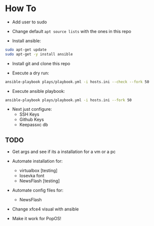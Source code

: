# How To

- Add user to sudo

- Change default `apt source lists` with the ones in this repo

- Install ansible:

```bash
sudo apt-get update
sudo apt-get -y install ansible
```

- Install git and clone this repo

- Execute a dry run:

```bash
ansible-playbook plays/playbook.yml -i hosts.ini --check --fork 50
```


- Execute ansible playbook:

```bash
ansible-playbook plays/playbook.yml -i hosts.ini --fork 50
```

- Next just configure:
	- SSH Keys
	- Github Keys
	- Keepassxc db

## TODO

- Get args and see if its a installation for a vm or a pc

- Automate installation for:
	- virtualbox [testing]
	- Iosevka font
	- NewsFlash [testing]

- Automate config files for:
	- NewsFlash

- Change xfce4 visual with ansible
- Make it work for PopOS!